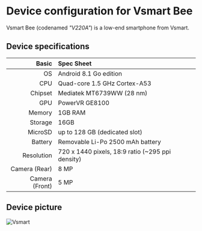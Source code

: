 Device configuration for Vsmart Bee
====================================

Vsmart Bee (codenamed _"V220A"_) is a low-end smartphone from Vsmart.	
 
## Device specifications

Basic   | Spec Sheet
-------:|:-------------------------
OS	| Android 8.1 Go edition
CPU     | Quad-core 1.5 GHz Cortex-A53
Chipset | Mediatek MT6739WW (28 nm)
GPU     | PowerVR GE8100
Memory  | 1GB RAM
Storage | 16GB
MicroSD | up to 128 GB (dedicated slot)
Battery | Removable Li-Po 2500 mAh battery
Resolution | 720 x 1440 pixels, 18:9 ratio (~295 ppi density)
Camera (Rear)  | 8 MP	
Camera (Front)  | 5 MP

## Device picture

![Vsmart](https://cdn.tgdd.vn/Products/Images/42/207847/vsmart-bee-blue-400x460.png "V220A")


